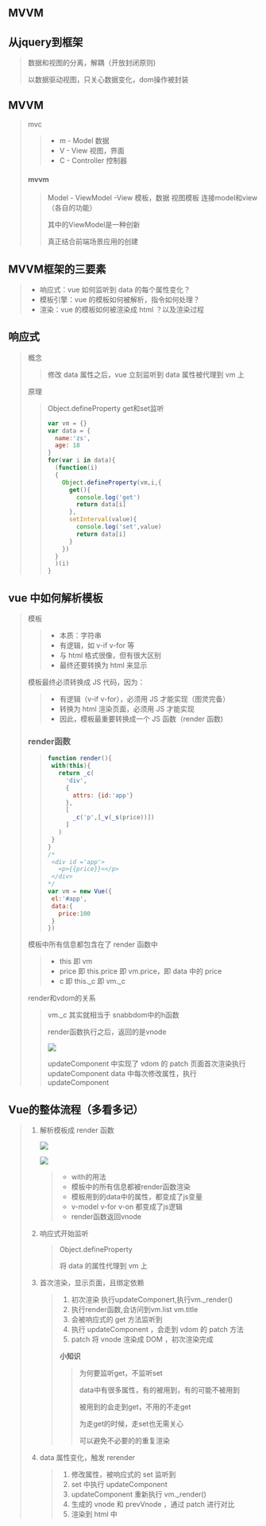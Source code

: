 ## MVVM

## 从jquery到框架

> 数据和视图的分离，解耦（开放封闭原则)
>
> 以数据驱动视图，只关心数据变化，dom操作被封装

## MVVM

> mvc
>
> > + m - Model  数据
> > + V - View    视图，界面
> > + C - Controller  控制器
>
> #### mvvm
>
> > Model - ViewModel -View  模板，数据   视图模板    连接model和view （各自的功能）
> >
> > 其中的ViewModel是一种创新
> >
> > 真正结合前端场景应用的创建 

## MVVM框架的三要素

> + 响应式：vue 如何监听到 data 的每个属性变化？
> + 模板引擎：vue 的模板如何被解析，指令如何处理？
> + 渲染：vue 的模板如何被渲染成 html ？以及渲染过程

## 响应式

> 概念
>
> > 修改 data 属性之后，vue 立刻监听到
> > data 属性被代理到 vm 上
>
> 原理
>
> > Object.defineProperty   get和set监听
> >
> > ```javascript
> > var vm = {}
> > var data = {
> >   name:'zs',
> >   age: 18
> > }
> > for(var i in data){
> >   (function(i)
> >   {
> >     Object.defineProperty(vm,i,{
> >       get(){
> >         console.log('get')
> >         return data[i]
> >       },
> >       setInterval(value){
> >         console.log('set',value)
> >         return data[i]
> >       }
> >     })
> >   }
> >   )(i)
> > }
> > ```
> >
> > 

##  vue 中如何解析模板

> 模板
>
> > + 本质：字符串
> > + 有逻辑，如 v-if v-for 等
> > + 与 html 格式很像，但有很大区别
> > + 最终还要转换为 html 来显示
>
> 模板最终必须转换成 JS 代码，因为：
>
> > + 有逻辑（v-if v-for），必须用 JS 才能实现（图灵完备）
> > + 转换为 html 渲染页面，必须用 JS 才能实现
> > + 因此，模板最重要转换成一个 JS 函数（render 函数)
>
> ### render函数
>
> > 
> >
> >  ```javascript
> > function render(){
> >   with(this){
> >     return _c(
> >       'div',
> >       {
> >         attrs: {id:'app'}
> >       },
> >       [
> >         _c('p',[_v(_s(price))])
> >       ]
> >     )
> >   }
> > }
> > /* 
> >   <div id ='app'>
> >     <p>{{price}}<</p>
> >   </div>
> > */
> > var vm = new Vue({
> >   el:'#app',
> >   data:{
> >     price:100
> >   }
> > })
> >  ```
> >
> > 
>
> 模板中所有信息都包含在了 render 函数中
>
> > + this 即 vm
> > + price 即 this.price 即 vm.price，即 data 中的 price
> > + c 即 this._c 即 vm._c
>
> render和vdom的关系
>
> > vm._c 其实就相当于 snabbdom中的h函数
> >
> > render函数执行之后，返回的是vnode 
> >
> > ![](C:\Users\Administrator\Desktop\front-end\problemArrange\images\05.jpg)
> >
> > updateComponent 中实现了 vdom 的 patch
> > 页面首次渲染执行 updateComponent
> > data 中每次修改属性，执行 updateComponent 

## Vue的整体流程（多看多记）

> 1. 解析模板成 render 函数
>
>    ![](C:\Users\Administrator\Desktop\front-end\problemArrange\images\06.jpg)
>
>    ![](C:\Users\Administrator\Desktop\front-end\problemArrange\images\07.jpg)
>
>    > + with的用法
>    > + 模板中的所有信息都被render函数渲染
>    > + 模板用到的data中的属性，都变成了js变量
>    > + v-model v-for v-on 都变成了js逻辑
>    > + render函数返回vnode
>
> 2. 响应式开始监听
>
>    > Object.defineProperty
>    >
>    > 将 data 的属性代理到 vm 上
>
> 3. 首次渲染，显示页面，且绑定依赖
>
>    > 1. 初次渲染 执行updateComponert,执行vm._render()
>    > 2. 执行render函数,会访问到vm.list vm.title
>    > 3. 会被响应式的 get 方法监听到
>    > 4. 执行 updateComponent ，会走到 vdom 的 patch 方法
>    > 5. patch 将 vnode 渲染成 DOM ，初次渲染完成
>    >
>    > **小知识**
>    >
>    > > 为何要监听get，不监听set
>    > >
>    > > data中有很多属性，有的被用到，有的可能不被用到
>    > >
>    > > 被用到的会走到get，不用的不走get
>    > >
>    > > 为走get的时候，走set也无需关心
>    > >
>    > > 可以避免不必要的的重复渲染
>
> 4. data 属性变化，触发 rerender
>
>    > 1. 修改属性，被响应式的 set 监听到
>    > 2. set 中执行 updateComponent
>    > 3. updateComponent 重新执行 vm._render()
>    > 4. 生成的 vnode 和 prevVnode ，通过 patch 进行对比
>    > 5. 渲染到 html 中
>    >
>    > 

